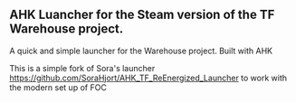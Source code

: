 ## AHK Luancher for the Steam version of the TF Warehouse project.
A quick and simple launcher for the Warehouse project. Built with AHK

This is a simple fork of Sora's launcher https://github.com/SoraHjort/AHK_TF_ReEnergized_Launcher to work with the modern set up of FOC